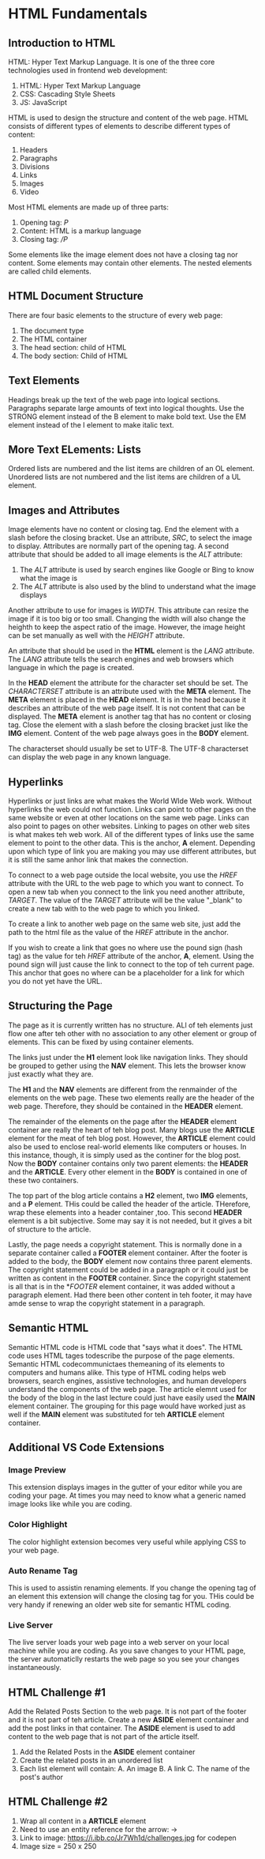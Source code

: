 # HTML Fundamentals

## Introduction to HTML

HTML: Hyper Text Markup Language. It is one of the three core technologies used in frontend web development:

1. HTML: Hyper Text Markup Language
2. CSS: Cascading Style Sheets
3. JS: JavaScript

HTML is used to design the structure and content of the web page.
HTML consists of different types of elements to describe different types of content:

1. Headers
2. Paragraphs
3. Divisions
4. Links
5. Images
6. Video

Most HTML elements are made up of three parts:

1. Opening tag: _P_
2. Content: HTML is a markup language
3. Closing tag: _/P_

Some elements like the image element does not have a closing tag nor content.
Some elements may contain other elements. The nested elements are called child elements.

## HTML Document Structure

There are four basic elements to the structure of every web page:

1. The document type
2. The HTML container
3. The head section: child of HTML
4. The body section: Child of HTML

## Text Elements

Headings break up the text of the web page into logical sections.
Paragraphs separate large amounts of text into logical thoughts.
Use the STRONG element instead of the B element to make bold text.
Use the EM element instead of the I element to make italic text.

## More Text ELements: Lists

Ordered lists are numbered and the list items are children of an OL element.
Unordered lists are not numbered and the list items are children of a UL element.

## Images and Attributes

Image elements have no content or closing tag.
End the element with a slash before the closing bracket.
Use an attribute, _SRC_, to select the image to display.
Attributes are normally part of the opening tag.
A second attribute that should be added to all image elements is the _ALT_ attribute:

1. The _ALT_ attribute is used by search engines like Google or Bing to know what the image is
2. The _ALT_ attribute is also used by the blind to understand what the image displays

Another attribute to use for images is _WIDTH_. This attribute can resize the image if it is too big or too small.
Changing the width will also change the heighth to keep the aspect ratio of the image. However, the image height can be set manually as well with the _HEIGHT_ attribute.

An attribute that should be used in the **HTML** element is the _LANG_ attribute.
The _LANG_ attribute tells the search engines and web browsers which language in which the page is created.

In the **HEAD** element the attribute for the character set should be set. The _CHARACTERSET_ attribute is an attribute used with the **META** element. The **META** element is placed in the **HEAD** element. It is in the head because it describes an attribute of the web page itself. It is not content that can be displayed. The **META** element is another tag that has no content or closing tag. Close the element with a slash before the closing bracket just like the **IMG** element. Content of the web page always goes in the **BODY** element.

The characterset should usually be set to UTF-8. The UTF-8 characterset can display the web page in any known language.

## Hyperlinks

Hyperlinks or just links are what makes the World WIde Web work. Without hyperlinks the web could not function. Links can point to other pages on the same website or even at other locations on the same web page. Links can also point to pages on other websites. Linking to pages on other web sites is what makes teh web work. All of the different types of links use the same element to point to the other data. This is the anchor, **A** element. Depending upon which type of link you are making you may use different attributes, but it is still the same anhor link that makes the connection.

To connect to a web page outside the local website, you use the _HREF_ attribute with the URL to the web page to which you want to connect. To open a new tab when you connect to the link you need another attribute, _TARGET_. The value of the _TARGET_ attribute will be the value "\_blank" to create a new tab with to the web page to which you linked.

To create a link to another web page on the same web site, just add the path to the html file as the value of the _HREF_ attribute in the anchor.

If you wish to create a link that goes no where use the pound sign (hash tag) as the value for teh _HREF_ attribute of the anchor, **A**, element. Using the pound sign will just cause the link to connect to the top of teh current page. This anchor that goes no where can be a placeholder for a link for which you do not yet have the URL.

## Structuring the Page

The page as it is currently written has no structure. ALl of teh elements just flow one after teh other with no association to any other element or group of elements. This can be fixed by using container elements.

The links just under the **H1** element look like navigation links. They should be grouped to gether using the **NAV** element. This lets the browser know just exactly what they are.

The **H1** and the **NAV** elements are different from the renmainder of the elements on the web page. These two elements really are the header of the web page. Therefore, they should be contained in the **HEADER** element.

The remainder of the elements on the page after the **HEADER** element container are really the heart of teh blog post. Many blogs use the **ARTICLE** element for the meat of teh blog post. However, the **ARTICLE** element could also be used to enclose real-world elements like computers or houses. In this instance, though, it is simply used as the continer for the blog post. Now the **BODY** container contains only two parent elements: the **HEADER** and the **ARTICLE**. Every other element in the **BODY** is contained in one of these two containers.

The top part of the blog article contains a **H2** element, two **IMG** elements, and a **P** element. THis could be called the header of the article. THerefore, wrap these elements into a header container ,too. This second **HEADER** element is a bit subjective. Some may say it is not needed, but it gives a bit of structure to the article.

Lastly, the page needs a copyright statement. This is normally done in a separate container called a **FOOTER** element container. After the footer is added to the body, the **BODY** element now contains three parent elements. The copyright statement could be added in a paragraph or it could just be written as content in the **FOOTER** container. Since the copyright statement is all that is in the \*_FOOTER_ element container, it was added without a paragraph element. Had there been other content in teh footer, it may have amde sense to wrap the copyright statement in a paragraph.

## Semantic HTML

Semantic HTML code is HTML code that "says what it does". The HTML code uses HTML tages todescribe the purpose of the page elements. Semantic HTML codecommunictaes themeaning of its elements to computers and humans alike. This type of HTML coding helps web browsers, search engines, assistive technologies, and human developers understand the components of the web page. The article elemnt used for the body of the blog in the last lecture could just have easily used the **MAIN** element container. The grouping for this page would have worked just as well if the **MAIN** element was substituted for teh **ARTICLE** element container.

## Additional VS Code Extensions

### Image Preview

This extension displays images in the gutter of your editor while you are coding your page. At times you may need to know what a generic named image looks like while you are coding.

### Color Highlight

The color highlight extension becomes very useful while applying CSS to your web page.

### Auto Rename Tag

This is used to assistin renaming elements. If you change the opening tag of an element this extension will change the closing tag for you. THis could be very handy if renewing an older web site for semantic HTML coding.

### Live Server

The live server loads your web page into a web server on your local machine while you are coding. As you save changes to your HTML page, the server automaticlly restarts the web page so you see your changes instantaneously.

## HTML Challenge #1

Add the Related Posts Section to the web page. It is not part of the footer and it is not part of teh article. Create a new **ASIDE** element container and add the post links in that container. The **ASIDE** element is used to add content to the web page that is not part of the article itself.

1. Add the Related Posts in the **ASIDE** element container
2. Create the related posts in an unordered list
3. Each list element will contain:
   A. An image
   B. A link
   C. The name of the post's author

## HTML Challenge #2

1. Wrap all content in a **ARTICLE** element
2. Need to use an entity reference for the arrow: &rarr;
3. Link to image: https://i.ibb.co/Jr7Wh1d/challenges.jpg for codepen
4. Image size = 250 x 250
